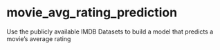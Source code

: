 # movie_avg_rating_prediction
Use the publicly available IMDB Datasets to build a model that predicts a movie’s average rating
